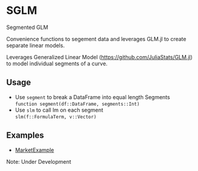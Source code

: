# SGLM
Segmented GLM

Convenience functions to segement data and leverages GLM.jl to create separate linear models. 

Leverages Generalized Linear Model (https://github.com/JuliaStats/GLM.jl) to model individual segments of a curve. </br>

## Usage
* Use `segment` to break a DataFrame into equal length Segments </br>
`function segment(df::DataFrame, segments::Int)`
* Use `slm` to call lm on each segment </br>
`slm(f::FormulaTerm, v::Vector)`
## Examples
* [MarketExample](docs/MarketExample.md)

Note: Under Development
